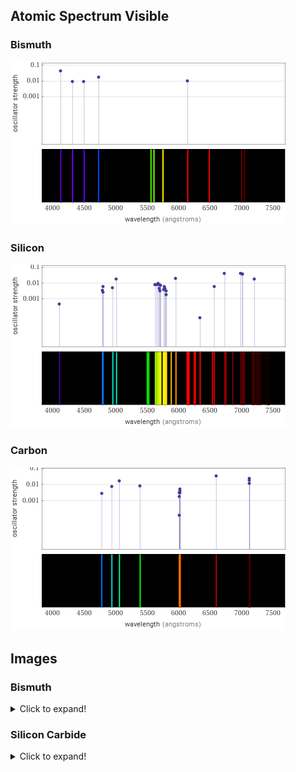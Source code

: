 ## Atomic Spectrum Visible

### Bismuth

![bismuth.gif](bismuth.gif)

### Silicon

![silicon.gif](silicon.gif)

### Carbon

![carbon.gif](carbon.gif)

## Images

### Bismuth

<details>
  <summary>Click to expand!</summary>

  [![Pure](https://upload.wikimedia.org/wikipedia/commons/e/ef/Bismuth_crystals_and_1cm3_cube.jpg)](https://commons.wikimedia.org/wiki/File:Bismuth_crystals_and_1cm3_cube.jpg)

  [![Oxidized](https://upload.wikimedia.org/wikipedia/commons/7/75/Bi-crystal.jpg)](https://commons.wikimedia.org/wiki/File:Bi-crystal.jpg)

  [![Both](https://upload.wikimedia.org/wikipedia/commons/1/1f/Wismut_Kristall_und_1cm3_Wuerfel.jpg)](https://commons.wikimedia.org/wiki/File:Wismut_Kristall_und_1cm3_Wuerfel.jpg)
</details>

### Silicon Carbide

<details>
  <summary>Click to expand!</summary>

  [![Hexagon crystal](https://upload.wikimedia.org/wikipedia/commons/9/92/Cristal_Carborandum%2C_Carborundum%2C_Moissanite_artificielle_FL_GLAM_MHNL_02.JPG)](https://commons.wikimedia.org/wiki/File:Cristal_Carborandum,_Carborundum,_Moissanite_artificielle_FL_GLAM_MHNL_02.JPG)
  
  [![Side view](https://upload.wikimedia.org/wikipedia/commons/0/08/Silicon_carbid_-_side_view.jpg)](https://commons.wikimedia.org/wiki/File:Silicon_carbid_-_side_view.jpg)
</details>
